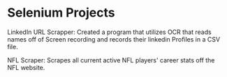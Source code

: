 # Selenium Projects


LinkedIn URL Scrapper:
Created a program that utilizes OCR that reads names off of Screen recording and records their linkedin Profiles in a CSV file. 

NFL Scraper:
Scrapes all current active NFL players' career stats off the NFL website. 
